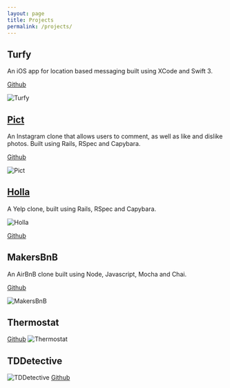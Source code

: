```yaml
---
layout: page
title: Projects
permalink: /projects/
---
```


## Turfy

An iOS app for location based messaging built using XCode and Swift 3.

[Github](https://github.com/lawrencedawson/turfy)

![Turfy](http://i.imgur.com/mwIA0br.png)



## [Pict](https://pict-app.herokuapp.com/)

An Instagram clone that allows users to comment, as well as like and dislike photos. Built using Rails, RSpec and Capybara.

[Github](https://github.com/jameshamann/pict)

![Pict](http://i.imgur.com/SRabWhu.png)



## [Holla](https://holla-yelp-clone.herokuapp.com/)

A Yelp clone, built using Rails, RSpec and Capybara.

![Holla](http://i.imgur.com/Ya5jit1.png)

[Github](https://github.com/jameshamann/holla)

## MakersBnB

An AirBnB clone built using Node, Javascript, Mocha and Chai.

[Github](https://github.com/jameshamann/makersbnb)

![MakersBnB](http://i.imgur.com/5racEKI.png)


## Thermostat
[Github](https://github.com/jameshamann/thermostat)
![Thermostat](http://i.imgur.com/4VBpX17.png)


## TDDetective
![TDDetective](http://i.imgur.com/Kk0S2tm.png)
[Github](https://github.com/jameshamann/TDDetective)
